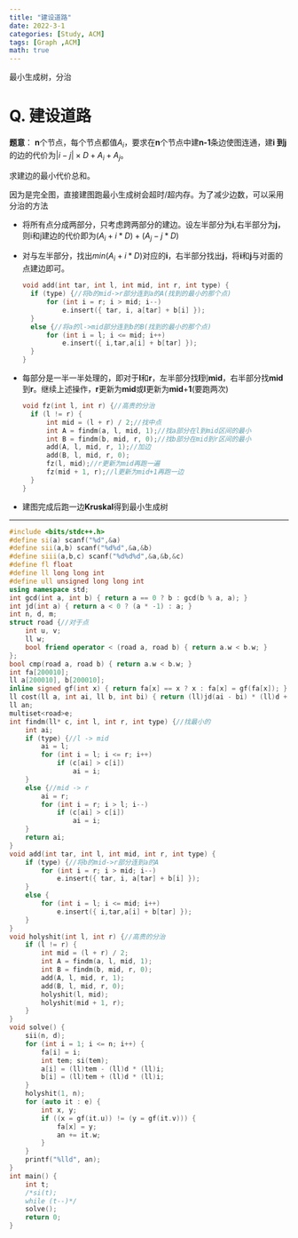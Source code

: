 ```yaml
---
title: "建设道路"
date: 2022-3-1
categories: [Study, ACM]
tags: [Graph ,ACM]
math: true
---
```


最小生成树，分治

<!-- more -->

# Q. 建设道路 

**题意**：  **n**个节点，每个节点都值$A_i$，要求在**n**个节点中建**n-1**条边使图连通，建**i **到**j**的边的代价为$|i-j|\times D+A_i+A_j$。

求建边的最小代价总和。



 因为是完全图，直接建图跑最小生成树会超时/超内存。为了减少边数，可以采用分治的方法

* 将所有点分成两部分，只考虑跨两部分的建边。设左半部分为**i**,右半部分为**j**，则i和j建边的代价即为$(A_i+i*D)+(A_j- j *D)$

* 对与左半部分，找出$min(A_i+i*D)$对应的**i**，右半部分找出**j**，将**i**和**j**与对面的点建边即可。

  ```c++
  void add(int tar, int l, int mid, int r, int type) {
  	if (type) {//将b的mid->r部分连到a的A(找到的最小的那个点)
  		for (int i = r; i > mid; i--)
  			e.insert({ tar, i, a[tar] + b[i] });
  	}
  	else {//将a的l->mid部分连到b的B(找到的最小的那个点)
  		for (int i = l; i <= mid; i++)
  			e.insert({ i,tar,a[i] + b[tar] });
  	}
  }
  ```

  

* 每部分是一半一半处理的，即对于**l**和**r**，左半部分找**l**到**mid**，右半部分找**mid**到**r**。继续上述操作，**r**更新为**mid**或**l**更新为**mid**+**1**(要跑两次)

  ```c++
  void fz(int l, int r) {//高贵的分治
  	if (l != r) {
  		int mid = (l + r) / 2;//找中点
  		int A = findm(a, l, mid, 1);//找a部分在l到mid区间的最小
  		int B = findm(b, mid, r, 0);//找b部分在mid到r区间的最小
  		add(A, l, mid, r, 1);//加边
  		add(B, l, mid, r, 0);
  		fz(l, mid);//r更新为mid再跑一遍
  		fz(mid + 1, r);//l更新为mid+1再跑一边
  	}
  }
  ```

  

* 建图完成后跑一边**Kruskal**得到最小生成树

***

```c++
#include <bits/stdc++.h>
#define si(a) scanf("%d",&a)
#define sii(a,b) scanf("%d%d",&a,&b)
#define siii(a,b,c) scanf("%d%d%d",&a,&b,&c)
#define fl float
#define ll long long int
#define ull unsigned long long int
using namespace std;
int gcd(int a, int b) { return a == 0 ? b : gcd(b % a, a); }
int jd(int a) { return a < 0 ? (a * -1) : a; }
int n, d, m;
struct road {//对于点
	int u, v;
	ll w;
	bool friend operator < (road a, road b) { return a.w < b.w; }
};
bool cmp(road a, road b) { return a.w < b.w; }
int fa[200010];
ll a[200010], b[200010];
inline signed gf(int x) { return fa[x] == x ? x : fa[x] = gf(fa[x]); }
ll cost(ll a, int ai, ll b, int bi) { return (ll)jd(ai - bi) * (ll)d + (ll)a + (ll)b; }//计算权重
ll an;
multiset<road>e;
int findm(ll* c, int l, int r, int type) {//找最小的
	int ai;
	if (type) {//l -> mid
		ai = l;
		for (int i = l; i <= r; i++)
			if (c[ai] > c[i])
				ai = i;
	}
	else {//mid -> r
		ai = r;
		for (int i = r; i > l; i--)
			if (c[ai] > c[i])
				ai = i;
	}
	return ai;
}
void add(int tar, int l, int mid, int r, int type) {
	if (type) {//将b的mid->r部分连到a的A
		for (int i = r; i > mid; i--)
			e.insert({ tar, i, a[tar] + b[i] });
	}
	else {
		for (int i = l; i <= mid; i++)
			e.insert({ i,tar,a[i] + b[tar] });
	}
}
void holyshit(int l, int r) {//高贵的分治
	if (l != r) {
		int mid = (l + r) / 2;
		int A = findm(a, l, mid, 1);
		int B = findm(b, mid, r, 0);
		add(A, l, mid, r, 1);
		add(B, l, mid, r, 0);
		holyshit(l, mid);
		holyshit(mid + 1, r);
	}
}
void solve() {
	sii(n, d);
	for (int i = 1; i <= n; i++) {
		fa[i] = i;
		int tem; si(tem);
		a[i] = (ll)tem - (ll)d * (ll)i;
		b[i] = (ll)tem + (ll)d * (ll)i;
	}
	holyshit(1, n);
	for (auto it : e) {
		int x, y;
		if ((x = gf(it.u)) != (y = gf(it.v))) {
			fa[x] = y;
			an += it.w;
		}
	}
	printf("%lld", an);
}
int main() {
	int t;
	/*si(t);
	while (t--)*/
	solve();
	return 0;
}
```

